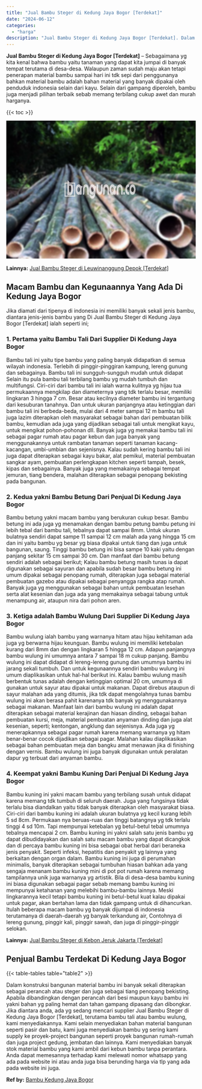 ```yaml
---
title: "Jual Bambu Steger di Kedung Jaya Bogor [Terdekat]"
date: "2024-06-12"
categories: 
  - "harga"
description: "Jual Bambu Steger di Kedung Jaya Bogor [Terdekat]. Dalam konstruksi bangunan material bambu ini banyak sekali diterapkan sebagai perancah atau steger dan jug..."
---
```


**Jual Bambu Steger di Kedung Jaya Bogor \[Terdekat\]** – Sebagaimana yg kita kenal bahwa bambu yaitu tanaman yang dapat kita jumpai di banyak tempat terutama di desa-desa. Walaupun zaman sudah maju akan tetapi penerapan material bambu sampai hari ini tdk sepi dari penggunanya bahkan material bambu adalah bahan material yang banyak dipakai oleh penduduk indonesia selain dari kayu. Selain dari gampang diperoleh, bambu juga menjadi pilihan terbaik sebab memang terbilang cukup awet dan murah harganya.

{{< toc >}}

![Jual Bambu Steger di Kedung Jaya Bogor [Terdekat]](/images/jual-bambu-tali-22.png)

**Lainnya:** [Jual Bambu Steger di Leuwinanggung Depok \[Terdekat\]](https://bambu.bangunan.co/jual-bambu-steger-di-leuwinanggung-depok-terdekat/)

## Macam Bambu dan Kegunaannya Yang Ada Di Kedung Jaya Bogor

Jika diamati dari tipenya di indonesia ini memiliki banyak sekali jenis bambu, diantara jenis-jenis bambu yang Di Jual Bambu Steger di Kedung Jaya Bogor \[Terdekat\] ialah seperti ini;

### 1\. Pertama yaitu Bambu Tali Dari Supplier Di Kedung Jaya Bogor

Bambu tali ini yaitu tipe bambu yang paling banyak didapatkan di semua wilayah indonesia. Terlebih di pinggir-pinggiran kampung, lereng gunung dan sebagainya. Bambu tali ini sungguh-sungguh mudah untuk didapat Selain itu pula bambu tali terbilang bambu yg mudah tumbuh dan multifungsi. Ciri-ciri dari bambu tali ini ialah warna kulitnya yg hijau tua permukaannya mengkilap dan diameternya yang tdk terlalu besar, memiliki lingkaran 3 hingga 7 cm. Besar atau kecilnya diameter bambu ini tergantung dari kesuburan tanahnya. Dan untuk ukuran panjangnya atau ketinggian dari bambu tali ini berbeda-beda, mulai dari 4 meter sampai 12 m bambu tali juga lazim diterapkan oleh masyarakat sebagai bahan dari pembuatan bilik bambu, kemudian ada juga yang dijadikan sebagai tali untuk mengikat kayu, untuk mengikat pohon-pohonan dll. Banyak juga yg memakai bambu tali ini sebagai pagar rumah atau pagar kebun dan juga banyak yang menggunakannya untuk rambatan tanaman seperti tanaman kacang-kacangan, umbi-umbian dan sejenisnya. Kalau sudah kering bambu tali ini juga dapat diterapkan sebagai kayu bakar, alat pemikul, material pembuatan sangkar ayam, pembuatan perlengkapan kitchen seperti tampah, besek, kipas dan sebagainya. Banyak juga yang memakainya sebagai tempat jemuran, tiang bendera, malahan diterapkan sebagai penopang bekisting pada bangunan.

### 2\. Kedua yakni Bambu Betung Dari Penjual Di Kedung Jaya Bogor

Bambu betung yakni macam bambu yang berukuran cukup besar. Bambu betung ini ada juga yg menamakan dengan bambu petung bambu petung ini lebih tebal dari bambu tali, tebalnya dapat sampai 8mm. Untuk ukuran bulatnya sendiri dapat sampe 11 sampai 12 cm malah ada yang hingga 15 cm dan ini yaitu bambu yg besar yg biasa dipakai untuk tiang dan juga untuk bangunan, saung. Tinggi bambu betung ini bisa sampe 10 kaki yaitu dengan panjang sekitar 15 cm sampai 30 cm. Dan manfaat dari bambu betung sendiri adalah sebagai berikut; Kalau bambu betung masih tunas ia dapat digunakan sebagai sayuran dan apabila sudah besar bambu betung ini umum dipakai sebagai penopang rumah, diterapkan juga sebagai material pembuatan gazebo atau dipakai sebagai penyangga rangka atap rumah. Banyak juga yg menggunakan sebagai bahan untuk pembuatan lesehan serta alat kesenian dan juga ada yang memakainya sebagai tabung untuk menampung air, ataupun nira dari pohon aren.

### 3\. Ketiga adalah Bambu Wulung Dari Supplier Di Kedung Jaya Bogor

Bambu wulung ialah bambu yang warnanya hitam atau hijau kehitaman ada juga yg berwarna hijau keunguan. Bambu wulung ini memiliki ketebalan kurang dari 8mm dan dengan lingkaran 5 hingga 12 cm. Adapun panjangnya bambu wulung ini umumnya antara 7 sampai 18 m cukup panjang. Bambu wulung ini dapat didapat di lereng-lereng gunung dan umumnya bambu ini jarang sekali tumbuh. Dan untuk kegunaannya sendiri bambu wulung ini umum diaplikasikan untuk hal-hal berikut ini. Kalau bambu wulung masih berbentuk tunas adalah dengan ketinggian optimal 20 cm, umumnya di gunakan untuk sayur atau dipakai untuk makanan. Dapat direbus ataupun di sayur malahan ada yang ditumis, jika tdk dapat mengolahnya tunas bambu wulung ini akan berasa pahit karenanya tdk banyak yg menggunakannya sebagai makanan. Manfaat lain dari bambu wulung ini adalah dapat diterapkan sebagai material kerajinan dan hiasan dinding, sebagai bahan pembuatan kursi, meja, material pembuatan anyaman dinding dan juga alat kesenian, seperti; kentongan, angklung dan sejenisnya. Ada juga yg menerapkannya sebagai pagar rumah karena memang warnanya yg hitam benar-benar cocok dijadikan sebagai pagar. Malahan kalau diaplikasikan sebagai bahan pembuatan meja dan bangku amat menawan jika di finishing dengan vernis. Bambu wulung ini juga banyak digunakan untuk peralatan dapur yg terbuat dari anyaman bambu.

### 4\. Keempat yakni Bambu Kuning Dari Penjual Di Kedung Jaya Bogor

Bambu kuning ini yakni macam bambu yang terbilang susah untuk didapat karena memang tdk tumbuh di seluruh daerah. Juga yang fungsinya tidak terlalu bisa diandalkan yaitu tidak banyak diterapkan oleh masyarakat biasa. Ciri-ciri dari bambu kuning ini adalah ukuran bulatnya yg kecil kurang lebih 5 sd 8cm. Permukaan nya beruas-ruas dan tinggi batangnya yg tdk terlalu tinggi 4 sd 10m. Tapi mempunyai ketebalan yg betul-betul tebal umumnya tebalnya mencapai 2 cm. Bambu kuning ini yakni salah satu jenis bambu yg dapat dibudidayakan dan salah satu macam bambu yang dapat dicangkok dan di percaya bambu kuning ini bisa sebagai obat herbal dari beraneka jenis penyakit. Seperti infeksi, hepatitis dan penyakit yg lainnya yang berkaitan dengan organ dalam. Bambu kuning ini juga di perumahan minimalis, banyak diterapkan sebagai tumbuhan hiasan bahkan ada yang sengaja menanam bambu kuning mini di pot pot rumah karena memang tampilannya unik juga warnanya yg artistik. Bila di desa-desa bambu kuning ini biasa digunakan sebagai pagar sebab memang bambu kuning ini mempunyai ketahanan yang melebihi bambu-bambu lainnya. Meski lingkarannya kecil tetapi bambu kuning ini betul-betul kuat kalau dipakai untuk pagar, akan bertahan lama dan tidak gampang untuk di dihancurkan. Itulah beberapa macam bambu yg banyak dijumpai di indonesia terutamanya di daerah-daerah yg banyak terkandung air, Contohnya di lereng gunung, pinggir kali, pinggir sawah, dan juga di pinggir-pinggir selokan.

**Lainnya:** [Jual Bambu Steger di Kebon Jeruk Jakarta \[Terdekat\]](https://bambu.bangunan.co/jual-bambu-steger-di-kebon-jeruk-jakarta-terdekat/)

## Penjual Bambu Terdekat Di Kedung Jaya Bogor

{{< table-tables table="table2" >}}

Dalam konstruksi bangunan material bambu ini banyak sekali diterapkan sebagai perancah atau steger dan juga sebagai tiang penopang bekisting. Apabila dibandingkan dengan perancah dari besi maupun kayu bambu ini yakni bahan yg paling hemat dan tahan gampang dipasang dan dibongkar. Jika diantara anda, ada yg sedang mencari supplier Jual Bambu Steger di Kedung Jaya Bogor \[Terdekat\], terutama bambu tali atau bambu wulung, kami menyediakannya. Kami selain menyediakan bahan material bangunan seperti pasir dan batu, kami juga menyediakan bambu yg sering kami supply ke proyek-project bangunan seperti proyek bangunan rumah-rumah dan juga project gedung, jembatan dan lainnya. Kami menyediakan banyak stok material bambu yang kami ambil dari kebun bambu tanpa perantara. Anda dapat memesannya terhadap kami melewati nomor whatsapp yang ada pada website ini atau anda juga bisa berunding harga via tlp yang ada pada website ini juga.

**Ref by:** [Bambu Kedung Jaya Bogor](https://id.wikipedia.org/wiki/Bambu)
